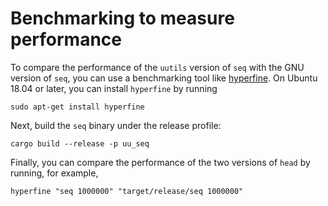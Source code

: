 # Benchmarking to measure performance

To compare the performance of the `uutils` version of `seq` with the
GNU version of `seq`, you can use a benchmarking tool like
[hyperfine][0]. On Ubuntu 18.04 or later, you can install `hyperfine` by
running

    sudo apt-get install hyperfine

Next, build the `seq` binary under the release profile:

    cargo build --release -p uu_seq

Finally, you can compare the performance of the two versions of `head`
by running, for example,

    hyperfine "seq 1000000" "target/release/seq 1000000"

[0]: https://github.com/sharkdp/hyperfine
